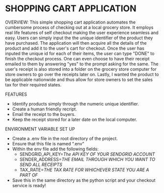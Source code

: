 # SHOPPING CART APPLICATION

OVERVIEW: 
This simple shopping cart application automates the cumbersome process of checking out at a local grocery store. It employs real life features of self checkout making the user experience seamless and easy. Users can simply input the the unique identifier of the product they have purchased. The application will then acquire all the details of the product and add it to the user's cart for checkout. Once the user has inputed the unique id for each of their items, the user can type "DONE" to finish the checkout process. One can even choose to have their receipt emailed to them by answering "yes" to the prompt asking for the same. The user's receipt is also stored into a folder on the grocery store computer for store owners to go over the receipts later on. Lastly, I wanted the product to be applicable nationwide and thus allow for store owners to set the sales tax for their required states. 

FEATURES
- Identify products simply through the numeric unique identifier.
- Create a human friendly recript.
- Email the receipt to the buyers.
- Keep the receipt stored for a later date on the local computer.

ENVIRONMENT VARIABLE SET UP 
- Create a .env file in the root directory of the project. 
- Ensure that this file is named “.env” 
- Within the env file add the following fields: 
    - SENDGRID_API_KEY=*The API KEY OF YOUR SENDGRID ACCOUNT* 
    - SENDER_ADDRESS=*THE EMAIL THROUGH WHICH YOU WANT TO SEND ALL RECEIPTS*
    - TAX_RATE=*THE TAX RATE FOR WHICHEVER STATE YOU ARE A PART OF*
- Save this in the same directory as the python script and your checkout service is ready!
